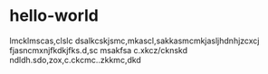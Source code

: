 # hello-world
lmcklmscas,clslc
dsalkcskjsmc,mkascl,sakkasmcmkjasljhdnhjzcxcj
fjasncmxnjfkdkjfks.d,sc
msakfsa c.xkcz/cknskd ndldh.sdo,zox,c.ckcmc..zkkmc,dkd 
